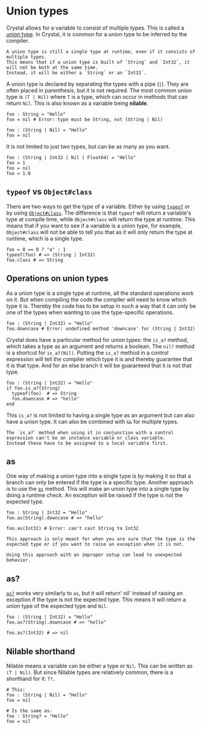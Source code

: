 # Union types

Crystal allows for a variable to consist of multiple types.
This is called a [union type][union-type].
In Crystal, it is common for a union type to be inferred by the compiler.

~~~~exercism/note
A union type is still a single type at runtime, even if it consists of multiple types.
This means that if a union type is built of `String` and `Int32`, it will not be both at the same time.
Instead, it will be either a `String` or an `Int32`.
~~~~

A union type is declared by separating the types with a pipe (`|`).
They are often placed in parenthesis, but it is not required.
The most common union type is `(T | Nil)` where `T` is a type, which can occur in methods that can return `Nil`.
This is also known as a variable being **nilable**.

```crystal
foo : String = "Hello"
foo = nil # Error: type must be String, not (String | Nil)

foo : (String | Nil) = "Hello"
foo = nil
```

It is not limited to just two types, but can be as many as you want.

```crystal
foo : (String | Int32 | Nil | Float64) = "Hello"
foo = 1
foo = nil
foo = 1.0
```

## `typeof` vs `Object#class`

There are two ways to get the type of a variable.
Either by using [`typeof`][typeof] or by using [`Object#class`][Object#class].
The difference is that `typeof` will return a variable's type at compile time, while `Object#class` will return the type at runtime.
This means that if you want to see if a variable is a union type, for example, `Object#class` will not be able to tell you that as it will only return the type at runtime, which is a single type.

```crystal
foo = 0 == 0 ? "a" : 1
typeof(foo) # => (String | Int32)
foo.class # => String
```

## Operations on union types

As a union type is a single type at runtime, all the standard operations work on it.
But when compiling the code the compiler will need to know which type it is.
Thereby the code has to be setup in such a way that it can only be one of the types when wanting to use the type-specific operations.

```crystal
foo : (String | Int32) = "Hello"
foo.downcase # Error: undefined method 'downcase' for (String | Int32)
```

Crystal does have a particular method for union types: the `is_a?` method, which takes a type as an argument and returns a boolean.
The `nil?` method is a shortcut for `is_a?(Nil)`.
Putting the `is_a?` method in a control expression will tell the compiler which type it is and thereby guarantee that it is that type.
And for an else branch it will be guaranteed that it is not that type.

```crystal
foo : (String | Int32) = "Hello"
if foo.is_a?(String)
  typeof(foo)  # => String
  foo.downcase # => "hello"
end
```

This `is_a?` is not limited to having a single type as an argument but can also have a union type.
It can also be combined with `&&` for multiple types.

~~~~exercism/note
The `is_a?` method when using it in conjunction with a control expression can't be an instance variable or class variable.
Instead these have to be assigned to a local variable first.
~~~~

## as

One way of making a union type into a single type is by making it so that a branch can only be entered if the type is a specific type.
Another approach is to use the [`as`][as] method.
This will make an union type into a single type by doing a runtime check.
An exception will be raised if the type is not the expected type.

```crystal
foo : String | Int32 = "Hello"
foo.as(String).downcase # => "hello"

foo.as(Int32) # Error: can't cast String to Int32
```

~~~~exercism/caution
This approach is only meant for when you are sure that the type is the expected type or if you want to raise an exception when it is not.

Using this approach with an improper setup can lead to unexpected behavior.
~~~~

## as?

[`as?`][as?] works very similarly to `as`, but it will return' nil' instead of raising an exception if the type is not the expected type.
This means it will return a union type of the expected type and `Nil`.

```crystal
foo : (String | Int32) = "Hello"
foo.as?(String).downcase # => "hello"

foo.as?(Int32) # => nil
```

## Nilable shorthand

Nilable means a variable can be either a type or `Nil`.
This can be written as `(T | Nil)`.
But since Nilable types are relatively common, there is a shorthand for it: `T?`.

```crystal
# This:
foo : (String | Nil) = "Hello"
foo = nil

# Is the same as:
foo : String? = "Hello"
foo = nil
```

[union-type]: https://crystal-lang.org/reference/latest/syntax_and_semantics/union_types.html
[typeof]: https://crystal-lang.org/reference/syntax_and_semantics/typeof.html
[Object#class]: https://crystal-lang.org/api/latest/Object.html#class-instance-method
[is_a?]: https://crystal-lang.org/reference/latest/syntax_and_semantics/is_a.html
[as]: https://crystal-lang.org/reference/latest/syntax_and_semantics/as.html
[as?]: https://crystal-lang.org/reference/latest/syntax_and_semantics/as_question.html
